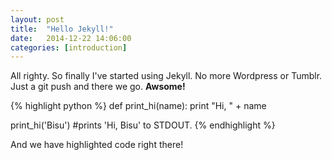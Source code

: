 ```yaml
---
layout: post
title:  "Hello Jekyll!"
date:   2014-12-22 14:06:00
categories: [introduction]
---
```

All righty. So finally I've started using Jekyll. No more Wordpress or Tumblr. Just a git push and there we go.
**Awsome!** 


{% highlight python %}
def print_hi(name):
	print "Hi, " + name

print_hi('Bisu') #prints 'Hi, Bisu' to STDOUT.
{% endhighlight %}


And we have highlighted code right there!